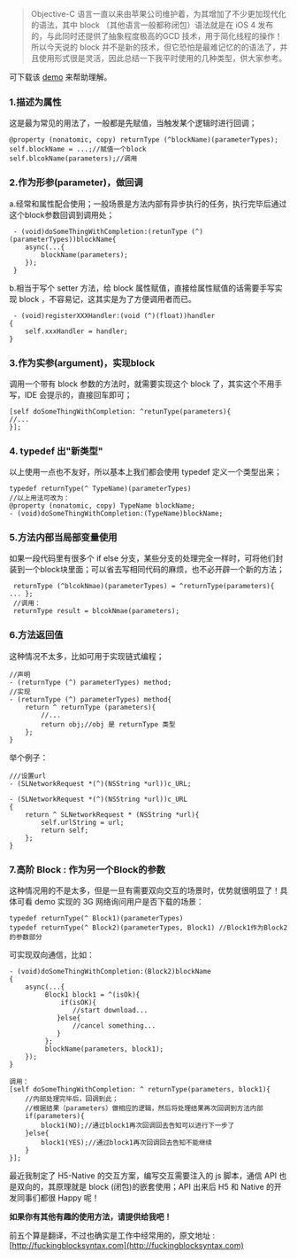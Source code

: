 > Objective-C 语言一直以来由苹果公司维护着，为其增加了不少更加现代化的语法，其中 block （其他语言一般都称闭包）语法就是在 iOS 4 发布的，与此同时还提供了抽象程度极高的GCD 技术，用于简化线程的操作！所以今天说的 block 并不是新的技术，但它恐怕是最难记忆的的语法了，并且使用形式很是灵活，因此总结一下我平时使用的几种类型，供大家参考。

可下载该 [demo](https://github.com/debugly/OC-Block) 来帮助理解。

### 1.描述为属性
	
这是最为常见的用法了，一般都是先赋值，当触发某个逻辑时进行回调；
	
```
@property (nonatomic, copy) returnType (^blockName)(parameterTypes);
self.blockName = ...;//赋值一个block
self.blcokName(parameters);//调用
```
	
### 2.作为形参(parameter)，做回调

a.经常和属性配合使用；一般场景是方法内部有异步执行的任务，执行完毕后通过这个block参数回调到调用处；
	
```
 - (void)doSomeThingWithCompletion:(retunType (^)(parameterTypes))blockName{
	async(...{
	    blockName(parameters);
	});
 }
```

b.相当于写个 setter 方法，给 block 属性赋值，直接给属性赋值的话需要手写实现 block ，不容易记，这其实是为了方便调用者而已。

```
 - (void)registerXXXHandler:(void (^)(float))handler
{
    self.xxxHandler = handler;
}
```

### 3.作为实参(argument)，实现block

调用一个带有 block 参数的方法时，就需要实现这个 block 了，其实这个不用手写，IDE 会提示的，直接回车即可；
	
```
[self doSomeThingWithCompletion: ^retunType(parameters){
//...
}];
```
### 4. typedef 出"新类型"

以上使用一点也不友好，所以基本上我们都会使用 typedef 定义一个类型出来；

```
typedef returnType(^ TypeName)(parameterTypes) 
//以上用法可改为：
@property (nonatomic, copy) TypeName blockName;
- (void)doSomeThingWithCompletion:(TypeName)blockName;
```

### 5.方法内部当局部变量使用

如果一段代码里有很多个 if else 分支，某些分支的处理完全一样时，可将他们封装到一个block块里面；可以省去写相同代码的麻烦，也不必开辟一个新的方法；
	
```
 returnType (^blcokNmae)(parameterTypes) = ^returnType(parameters){ ... };
 //调用：
 returnType result = blcokNmae(parameters);
```

### 6.方法返回值

这种情况不太多，比如可用于实现链式编程；

```
//声明
- (returnType (^) parameterTypes) method;
//实现
- (returnType (^) parameterTypes) method{
	return ^ returnType (parameters){
		//...
		return obj;//obj 是 returnType 类型
	};
}
```

举个例子：

```
///设置url
- (SLNetworkRequest *(^)(NSString *url))c_URL;

- (SLNetworkRequest *(^)(NSString *url))c_URL
{
    return ^ SLNetworkRequest * (NSString *url){
        self.urlString = url;
        return self;
    };
}

```

### 7.高阶 Block : 作为另一个Block的参数

这种情况用的不是太多，但是一旦有需要双向交互的场景时，优势就很明显了！具体可看 demo 实现的 3G 网络询问用户是否下载的场景：

```
typedef returnType(^ Block1)(parameterTypes) 
typedef returnType(^ Block2)(parameterTypes, Block1) //Block1作为Block2的参数部分
```

可实现双向通信，比如：

```
- (void)doSomeThingWithCompletion:(Block2)blockName
{
	async(...{
		 Block1 block1 = ^(isOk){
			 if(isOK){
		    	//start download...
		    }else{
		    	//cancel something...
		    }
		 };
		 blockName(parameters, block1);
	});
}

调用：
[self doSomeThingWithCompletion: ^ returnType(parameters, block1){
	//内部处理完毕后，回调到此；
	//根据结果（parameters）做相应的逻辑，然后将处理结果再次回调到方法内部
	if(parameters){
		block1(NO);//通过block1再次回调回去告知可以进行下一步了
	}else{
		block1(YES);//通过block1再次回调回去告知不能继续
	}
}];
```

最近我制定了 H5-Native 的交互方案，编写交互需要注入的 js 脚本，通信 API 也是双向的，其原理就是 block (闭包)的嵌套使用；API 出来后 H5 和 Native 的开发同事们都很 Happy 呢！


**如果你有其他有趣的使用方法，请提供给我吧！**

前五个算是翻译，不过也确实是工作中经常用的，原文地址 : [http://fuckingblocksyntax.com](http://fuckingblocksyntax.com)
